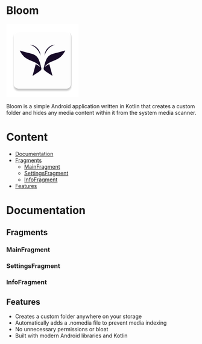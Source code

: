 # Bloom

![](./app/src/main/res/mipmap-xxxhdpi/ic_launcher.webp "Bloom")

Bloom is a simple Android application written in Kotlin that creates a custom folder and hides any media content within it from the system media scanner.


# Content

- [Documentation](#documentation)
- [Fragments](#fragments)
  - [MainFragment](#mainfragment)
  - [SettingsFragment](#settingsfragment)
  - [InfoFragment](#infofragment)
- [Features](#features)


# Documentation

## Fragments

### MainFragment

### SettingsFragment

### InfoFragment

## Features

- Creates a custom folder anywhere on your storage
- Automatically adds a .nomedia file to prevent media indexing
- No unnecessary permissions or bloat
- Built with modern Android libraries and Kotlin